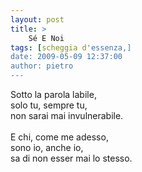 ```yaml
---
layout: post
title: >
    Sé E Noi
tags: [scheggia d'essenza,]
date: 2009-05-09 12:37:00
author: pietro
---
```

Sotto la parola labile,<br/>solo tu, sempre tu,<br/>non sarai mai invulnerabile.<br/><br/>E chi, come me adesso,<br/>sono io, anche io,<br/>sa di non esser mai lo stesso.
